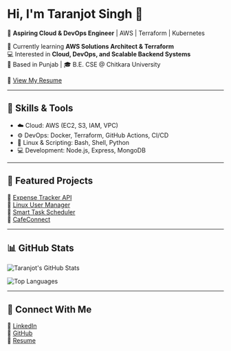 # Hi, I'm Taranjot Singh 👋  

🚀 **Aspiring Cloud & DevOps Engineer** | AWS | Terraform | Kubernetes  

🌱 Currently learning **AWS Solutions Architect & Terraform**  
💻 Interested in **Cloud, DevOps, and Scalable Backend Systems**  
📍 Based in Punjab | 🎓 B.E. CSE @ Chitkara University  

📄 [View My Resume](https://1drv.ms/w/c/8107c622702d9f46/ERZKiJxWD8dDrNtdYiR69TIBy5xN6uClQenCw8CJRvKutQ?e=fRipOE)

---

## 🔹 Skills & Tools
- ☁️ Cloud: AWS (EC2, S3, IAM, VPC)  
- ⚙️ DevOps: Docker, Terraform, GitHub Actions, CI/CD  
- 🐧 Linux & Scripting: Bash, Shell, Python  
- 💻 Development: Node.js, Express, MongoDB  

---

## 🔹 Featured Projects
📌 [Expense Tracker API](https://github.com/Taranjot13/expense-tracker-api)  
📌 [Linux User Manager](https://github.com/Taranjot13/linux-user-manager)  
📌 [Smart Task Scheduler](https://github.com/Taranjot13/smart-task-scheduler)  
📌 [CafeConnect](https://github.com/Taranjot13/CafeConnect)  

---

## 📊 GitHub Stats
![Taranjot's GitHub Stats](https://github-readme-stats.vercel.app/api?username=Taranjot13&show_icons=true&theme=tokyonight)

![Top Languages](https://github-readme-stats.vercel.app/api/top-langs/?username=Taranjot13&layout=compact&theme=tokyonight)

---

## 🔗 Connect With Me
💼 [LinkedIn](https://linkedin.com/in/taranjot13)  
📂 [GitHub](https://github.com/Taranjot13)  
📄 [Resume](https://1drv.ms/w/c/8107c622702d9f46/ERZKiJxWD8dDrNtdYiR69TIBy5xN6uClQenCw8CJRvKutQ?e=fRipOE)  
